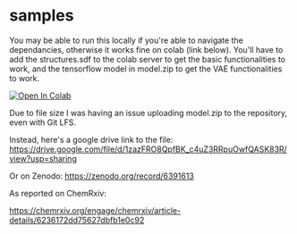 # samples

You may be able to run this locally if you're able to navigate the dependancies, otherwise it works fine on colab (link below). You'll have to add the structures.sdf to the colab server to get the basic functionalities to work, and the tensorflow model in model.zip to get the VAE functionalities to work.

[![Open In Colab](https://colab.research.google.com/assets/colab-badge.svg)](https://colab.research.google.com/drive/1N0SOHK37Ukv_9swhTsKK_Br0zOwCMqFL?usp=sharing)



Due to file size I was having an issue uploading model.zip to the repository, even with Git LFS. 

Instead, here's a google drive link to the file: https://drive.google.com/file/d/1zazFRO8QpfBK_c4uZ3RRpuOwfQASK83R/view?usp=sharing

Or on Zenodo: https://zenodo.org/record/6391613


As reported on ChemRxiv: 

https://chemrxiv.org/engage/chemrxiv/article-details/6236172dd75627dbfb1e0c92
